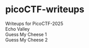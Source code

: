 # picoCTF-writeups
Writeups for PicoCTF-2025  
Echo Valley  
Guess My Cheese 1  
Guess My Cheese 2  

